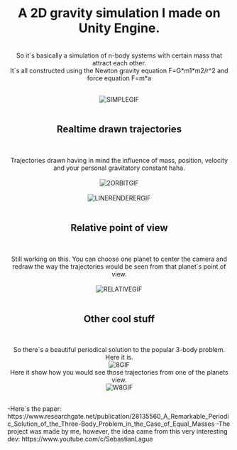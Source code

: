 <h1 align="center"><b>A 2D gravity simulation I made on Unity Engine.</b></h1>
<br>  

<div align="center">
    So it´s basically a simulation of n-body systems with certain mass that attract each other. 
    <br>
    It´s all constructed using the Newton gravity equation F=G*m1*m2/r^2 and force equation F=m*a
    <br><br>
</div>

<p align="center">
    <img src="https://github.com/user-attachments/assets/88332cd7-2891-44f3-8c6d-9a9e013db4ec" alt="SIMPLEGIF">
    <br><br>
</p>

<h2 align="center"><b>Realtime drawn trajectories</b></h2>
<br>

<p align="center">
    Trajectories drawn having in mind the influence of mass, position, velocity and your personal gravitatory constant haha.
    <br><br>
    <img src="https://github.com/user-attachments/assets/2bdc295d-acd5-4498-8c37-0568ddfb9996" alt="2ORBITGIF">
    <br><br>
    <img src="https://github.com/user-attachments/assets/98c9ff68-ba5e-491c-9e83-41bbc4d966a8" alt="LINERENDERERGIF">
    <br><br>
</p>

<h2 align="center"><b>Relative point of view</b></h2>
<br>

<p align="center">
    Still working on this. You can choose one planet to center the camera and redraw the way the trajectories would be seen from that planet´s point of view.
    <br><br>
    <img src="https://github.com/user-attachments/assets/52d20932-0179-43ca-9b20-c219d9be0f3a" alt="RELATIVEGIF">
    <br><br>
</p>

<h2 align="center"><b>Other cool stuff</b></h2>
<br>

<p align="center">
    So there´s a beautiful periodical solution to the popular 3-body problem.
    <br>
    Here it is.
    <br>
    <img src="https://github.com/user-attachments/assets/6b9e4fa6-2408-435b-9824-c72025046eb3" alt="8GIF">
    <br>
    Here it show how you would see those trajectories from one of the planets view.
    <br>
    <img src="https://github.com/user-attachments/assets/75973b3d-758e-4229-9e77-21ac180d0b32" alt="W8GIF">
    <br><br>
</p>
<p align="left">
-Here´s the paper: https://www.researchgate.net/publication/28135560_A_Remarkable_Periodic_Solution_of_the_Three-Body_Problem_in_the_Case_of_Equal_Masses
-The project was made by me, however, the idea came from this very interesting dev: https://www.youtube.com/c/SebastianLague
    </p>
